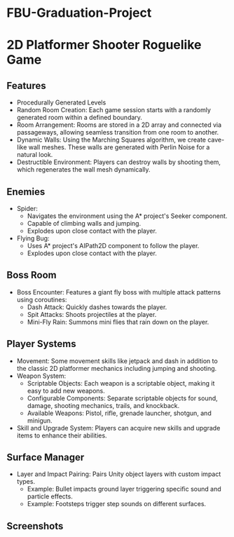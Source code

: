 # FBU-Graduation-Project

# 2D Platformer Shooter Roguelike Game



## Features
* Procedurally Generated Levels
* Random Room Creation: Each game session starts with a randomly generated room within a defined boundary.
* Room Arrangement: Rooms are stored in a 2D array and connected via passageways, allowing seamless transition from one room to another.
* Dynamic Walls: Using the Marching Squares algorithm, we create cave-like wall meshes. These walls are generated with Perlin Noise for a natural look.
* Destructible Environment: Players can destroy walls by shooting them, which regenerates the wall mesh dynamically.
  
## Enemies
* Spider:
  * Navigates the environment using the A* project's Seeker component.
  * Capable of climbing walls and jumping.
  * Explodes upon close contact with the player.
* Flying Bug:
  * Uses A* project's AIPath2D component to follow the player.
  * Explodes upon close contact with the player.

## Boss Room
* Boss Encounter: Features a giant fly boss with multiple attack patterns using coroutines:
  * Dash Attack: Quickly dashes towards the player.
  * Spit Attacks: Shoots projectiles at the player.
  * Mini-Fly Rain: Summons mini flies that rain down on the player.

## Player Systems
* Movement: Some movement skills like jetpack and dash in addition to the classic 2D platformer mechanics including jumping and shooting.
* Weapon System:
  * Scriptable Objects: Each weapon is a scriptable object, making it easy to add new weapons.
  * Configurable Components: Separate scriptable objects for sound, damage, shooting mechanics, trails, and knockback.
  * Available Weapons: Pistol, rifle, grenade launcher, shotgun, and minigun.
* Skill and Upgrade System: Players can acquire new skills and upgrade items to enhance their abilities.

## Surface Manager
* Layer and Impact Pairing: Pairs Unity object layers with custom impact types.
  * Example: Bullet impacts ground layer triggering specific sound and particle effects.
  * Example: Footsteps trigger step sounds on different surfaces.

## Screenshots
